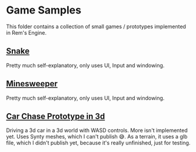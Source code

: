 # Game Samples

This folder contains a collection of small games / prototypes implemented in Rem's Engine.

## [Snake](snake/SnakeGamePanel.kt)

Pretty much self-explanatory, only uses UI, Input and windowing.

## [Minesweeper](minesweeper/Minesweeper.kt)

Pretty much self-explanatory, only uses UI, Input and windowing.

## [Car Chase Prototype in 3d](carchase/CarChase.kt)

Driving a 3d car in a 3d world with WASD controls.
More isn't implemented yet.
Uses Synty meshes, which I can't publish 😅.
As a terrain, it uses a glb file, which I didn't publish yet, because it's really unfinished, just for testing.